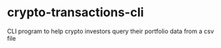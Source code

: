 # crypto-transactions-cli
CLI program to help crypto investors query their portfolio data from a csv file
